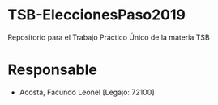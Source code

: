 # TSB-EleccionesPaso2019
Repositorio para el Trabajo Práctico Único de la materia TSB

# Responsable
- Acosta, Facundo Leonel [Legajo: 72100]
